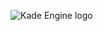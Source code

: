 ![Kade Engine logo](![image](https://user-images.githubusercontent.com/95538082/179417797-ffa57ca4-0fd9-4c79-b207-8d544cabbe65.png))
